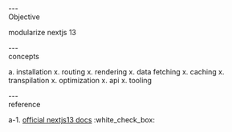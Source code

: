 ---\
Objective

modularize nextjs 13




---\
concepts

a. installation
x. routing
x. rendering
x. data fetching
x. caching
x. transpilation
x. optimization
x. api
x. tooling



---\
reference

a-1. [official nextjs13 docs](https://beta.nextjs.org/docs/getting-started) :white_check_box: